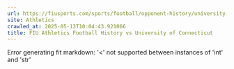 ```yaml
---
url: https://fiusports.com/sports/football/opponent-history/university-of-connecticut/490
site: Athletics
crawled_at: 2025-05-13T10:04:43.921066
title: FIU Athletics Football History vs University of Connecticut
---
```


Error generating fit markdown: '<' not supported between instances of 'int' and 'str'